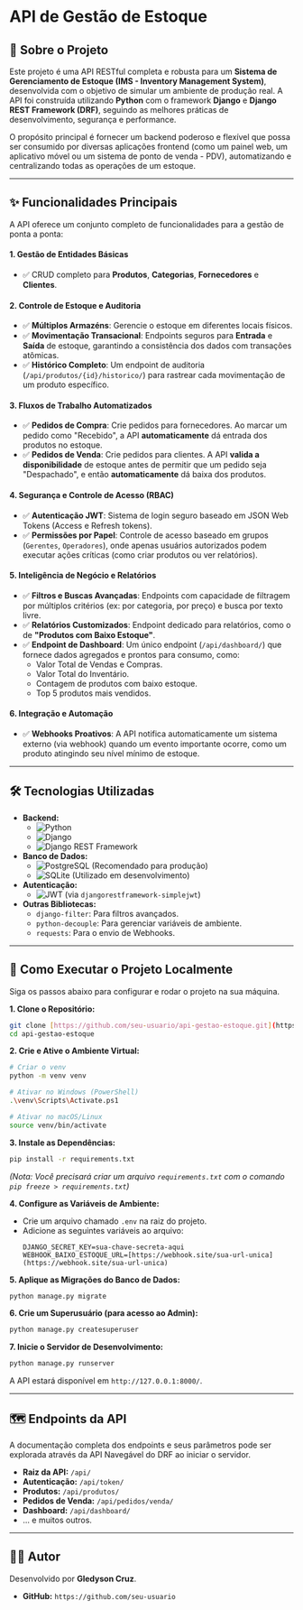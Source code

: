# API de Gestão de Estoque

## 📖 Sobre o Projeto

Este projeto é uma API RESTful completa e robusta para um **Sistema de Gerenciamento de Estoque (IMS - Inventory Management System)**, desenvolvida com o objetivo de simular um ambiente de produção real. A API foi construída utilizando **Python** com o framework **Django** e **Django REST Framework (DRF)**, seguindo as melhores práticas de desenvolvimento, segurança e performance.

O propósito principal é fornecer um backend poderoso e flexível que possa ser consumido por diversas aplicações frontend (como um painel web, um aplicativo móvel ou um sistema de ponto de venda - PDV), automatizando e centralizando todas as operações de um estoque.

---

## ✨ Funcionalidades Principais

A API oferece um conjunto completo de funcionalidades para a gestão de ponta a ponta:

#### 1. **Gestão de Entidades Básicas**
- ✅ CRUD completo para **Produtos**, **Categorias**, **Fornecedores** e **Clientes**.

#### 2. **Controle de Estoque e Auditoria**
- ✅ **Múltiplos Armazéns**: Gerencie o estoque em diferentes locais físicos.
- ✅ **Movimentação Transacional**: Endpoints seguros para **Entrada** e **Saída** de estoque, garantindo a consistência dos dados com transações atômicas.
- ✅ **Histórico Completo**: Um endpoint de auditoria (`/api/produtos/{id}/historico/`) para rastrear cada movimentação de um produto específico.

#### 3. **Fluxos de Trabalho Automatizados**
- ✅ **Pedidos de Compra**: Crie pedidos para fornecedores. Ao marcar um pedido como "Recebido", a API **automaticamente** dá entrada dos produtos no estoque.
- ✅ **Pedidos de Venda**: Crie pedidos para clientes. A API **valida a disponibilidade** de estoque antes de permitir que um pedido seja "Despachado", e então **automaticamente** dá baixa dos produtos.

#### 4. **Segurança e Controle de Acesso (RBAC)**
- ✅ **Autenticação JWT**: Sistema de login seguro baseado em JSON Web Tokens (Access e Refresh tokens).
- ✅ **Permissões por Papel**: Controle de acesso baseado em grupos (`Gerentes`, `Operadores`), onde apenas usuários autorizados podem executar ações críticas (como criar produtos ou ver relatórios).

#### 5. **Inteligência de Negócio e Relatórios**
- ✅ **Filtros e Buscas Avançadas**: Endpoints com capacidade de filtragem por múltiplos critérios (ex: por categoria, por preço) e busca por texto livre.
- ✅ **Relatórios Customizados**: Endpoint dedicado para relatórios, como o de **"Produtos com Baixo Estoque"**.
- ✅ **Endpoint de Dashboard**: Um único endpoint (`/api/dashboard/`) que fornece dados agregados e prontos para consumo, como:
  - Valor Total de Vendas e Compras.
  - Valor Total do Inventário.
  - Contagem de produtos com baixo estoque.
  - Top 5 produtos mais vendidos.

#### 6. **Integração e Automação**
- ✅ **Webhooks Proativos**: A API notifica automaticamente um sistema externo (via webhook) quando um evento importante ocorre, como um produto atingindo seu nível mínimo de estoque.

---

## 🛠️ Tecnologias Utilizadas

- **Backend:**
  - ![Python](https://img.shields.io/badge/Python-3.11-3776AB?style=for-the-badge&logo=python)
  - ![Django](https://img.shields.io/badge/Django-5.2-092E20?style=for-the-badge&logo=django)
  - ![Django REST Framework](https://img.shields.io/badge/DRF-3.15-A30000?style=for-the-badge)
- **Banco de Dados:**
  - ![PostgreSQL](https://img.shields.io/badge/PostgreSQL-16-336791?style=for-the-badge&logo=postgresql) (Recomendado para produção)
  - ![SQLite](https://img.shields.io/badge/SQLite-3-003B57?style=for-the-badge&logo=sqlite) (Utilizado em desenvolvimento)
- **Autenticação:**
  - ![JWT](https://img.shields.io/badge/JWT-JSON_Web_Tokens-000000?style=for-the-badge&logo=jsonwebtokens) (via `djangorestframework-simplejwt`)
- **Outras Bibliotecas:**
  - `django-filter`: Para filtros avançados.
  - `python-decouple`: Para gerenciar variáveis de ambiente.
  - `requests`: Para o envio de Webhooks.

---

## 🚀 Como Executar o Projeto Localmente

Siga os passos abaixo para configurar e rodar o projeto na sua máquina.

**1. Clone o Repositório:**
```bash
git clone [https://github.com/seu-usuario/api-gestao-estoque.git](https://github.com/seu-usuario/api-gestao-estoque.git)
cd api-gestao-estoque
```

**2. Crie e Ative o Ambiente Virtual:**
```bash
# Criar o venv
python -m venv venv

# Ativar no Windows (PowerShell)
.\venv\Scripts\Activate.ps1

# Ativar no macOS/Linux
source venv/bin/activate
```

**3. Instale as Dependências:**
```bash
pip install -r requirements.txt
```
*(Nota: Você precisará criar um arquivo `requirements.txt` com o comando `pip freeze > requirements.txt`)*

**4. Configure as Variáveis de Ambiente:**
- Crie um arquivo chamado `.env` na raiz do projeto.
- Adicione as seguintes variáveis ao arquivo:
  ```
  DJANGO_SECRET_KEY=sua-chave-secreta-aqui
  WEBHOOK_BAIXO_ESTOQUE_URL=[https://webhook.site/sua-url-unica](https://webhook.site/sua-url-unica)
  ```

**5. Aplique as Migrações do Banco de Dados:**
```bash
python manage.py migrate
```

**6. Crie um Superusuário (para acesso ao Admin):**
```bash
python manage.py createsuperuser
```

**7. Inicie o Servidor de Desenvolvimento:**
```bash
python manage.py runserver
```

A API estará disponível em `http://127.0.0.1:8000/`.

---

## 🗺️ Endpoints da API

A documentação completa dos endpoints e seus parâmetros pode ser explorada através da API Navegável do DRF ao iniciar o servidor.

- **Raiz da API:** `/api/`
- **Autenticação:** `/api/token/`
- **Produtos:** `/api/produtos/`
- **Pedidos de Venda:** `/api/pedidos/venda/`
- **Dashboard:** `/api/dashboard/`
- ... e muitos outros.

---

## 👨‍💻 Autor

Desenvolvido por **Gledyson Cruz**.

- **GitHub:** `https://github.com/seu-usuario`
